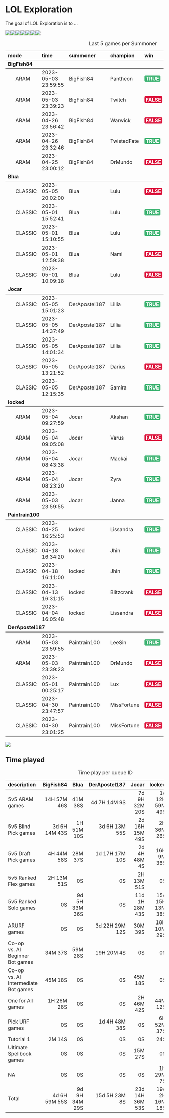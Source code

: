 
<!-- README.md is generated from README.Rmd. Please edit that file -->

# LOL Exploration

<!-- badges: start -->
<!-- badges: end -->

The goal of LOL Exploration is to …

![](README_files/figure-gfm/unnamed-chunk-2-1.png)<!-- -->![](README_files/figure-gfm/unnamed-chunk-2-2.png)<!-- -->![](README_files/figure-gfm/unnamed-chunk-2-3.png)<!-- -->![](README_files/figure-gfm/unnamed-chunk-2-4.png)<!-- -->![](README_files/figure-gfm/unnamed-chunk-2-5.png)<!-- -->![](README_files/figure-gfm/unnamed-chunk-2-6.png)<!-- -->![](README_files/figure-gfm/unnamed-chunk-2-7.png)<!-- -->
<table>
<caption>
Last 5 games per Summoner
</caption>
<thead>
<tr>
<th style="text-align:left;">
mode
</th>
<th style="text-align:left;">
time
</th>
<th style="text-align:left;">
summoner
</th>
<th style="text-align:left;">
champion
</th>
<th style="text-align:left;">
win
</th>
<th style="text-align:right;">
kills
</th>
<th style="text-align:right;">
assists
</th>
<th style="text-align:right;">
deaths
</th>
<th style="text-align:right;">
kda
</th>
</tr>
</thead>
<tbody>
<tr grouplength="5">
<td colspan="9" style="border-bottom: 1px solid;">
<strong>BigFish84</strong>
</td>
</tr>
<tr>
<td style="text-align:left;padding-left: 2em;" indentlevel="1">
ARAM
</td>
<td style="text-align:left;">
2023-05-03 23:59:55
</td>
<td style="text-align:left;">
BigFish84
</td>
<td style="text-align:left;">
Pantheon
</td>
<td style="text-align:left;">
<span
style=" font-weight: bold;    color: white !important;border-radius: 4px; padding-right: 4px; padding-left: 4px; background-color: #3CB371 !important;">TRUE</span>
</td>
<td style="text-align:right;">
12
</td>
<td style="text-align:right;">
23
</td>
<td style="text-align:right;">
9
</td>
<td style="text-align:right;">
3.9
</td>
</tr>
<tr>
<td style="text-align:left;padding-left: 2em;" indentlevel="1">
ARAM
</td>
<td style="text-align:left;">
2023-05-03 23:39:23
</td>
<td style="text-align:left;">
BigFish84
</td>
<td style="text-align:left;">
Twitch
</td>
<td style="text-align:left;">
<span
style=" font-weight: bold;    color: white !important;border-radius: 4px; padding-right: 4px; padding-left: 4px; background-color: #DC143C !important;">FALSE</span>
</td>
<td style="text-align:right;">
6
</td>
<td style="text-align:right;">
16
</td>
<td style="text-align:right;">
10
</td>
<td style="text-align:right;">
2.2
</td>
</tr>
<tr>
<td style="text-align:left;padding-left: 2em;" indentlevel="1">
ARAM
</td>
<td style="text-align:left;">
2023-04-26 23:56:42
</td>
<td style="text-align:left;">
BigFish84
</td>
<td style="text-align:left;">
Warwick
</td>
<td style="text-align:left;">
<span
style=" font-weight: bold;    color: white !important;border-radius: 4px; padding-right: 4px; padding-left: 4px; background-color: #DC143C !important;">FALSE</span>
</td>
<td style="text-align:right;">
6
</td>
<td style="text-align:right;">
13
</td>
<td style="text-align:right;">
11
</td>
<td style="text-align:right;">
1.7
</td>
</tr>
<tr>
<td style="text-align:left;padding-left: 2em;" indentlevel="1">
ARAM
</td>
<td style="text-align:left;">
2023-04-26 23:32:46
</td>
<td style="text-align:left;">
BigFish84
</td>
<td style="text-align:left;">
TwistedFate
</td>
<td style="text-align:left;">
<span
style=" font-weight: bold;    color: white !important;border-radius: 4px; padding-right: 4px; padding-left: 4px; background-color: #3CB371 !important;">TRUE</span>
</td>
<td style="text-align:right;">
3
</td>
<td style="text-align:right;">
10
</td>
<td style="text-align:right;">
10
</td>
<td style="text-align:right;">
1.3
</td>
</tr>
<tr>
<td style="text-align:left;padding-left: 2em;" indentlevel="1">
ARAM
</td>
<td style="text-align:left;">
2023-04-25 23:00:12
</td>
<td style="text-align:left;">
BigFish84
</td>
<td style="text-align:left;">
DrMundo
</td>
<td style="text-align:left;">
<span
style=" font-weight: bold;    color: white !important;border-radius: 4px; padding-right: 4px; padding-left: 4px; background-color: #DC143C !important;">FALSE</span>
</td>
<td style="text-align:right;">
4
</td>
<td style="text-align:right;">
9
</td>
<td style="text-align:right;">
10
</td>
<td style="text-align:right;">
1.3
</td>
</tr>
<tr grouplength="5">
<td colspan="9" style="border-bottom: 1px solid;">
<strong>Blua</strong>
</td>
</tr>
<tr>
<td style="text-align:left;padding-left: 2em;" indentlevel="1">
CLASSIC
</td>
<td style="text-align:left;">
2023-05-05 20:02:00
</td>
<td style="text-align:left;">
Blua
</td>
<td style="text-align:left;">
Lulu
</td>
<td style="text-align:left;">
<span
style=" font-weight: bold;    color: white !important;border-radius: 4px; padding-right: 4px; padding-left: 4px; background-color: #DC143C !important;">FALSE</span>
</td>
<td style="text-align:right;">
1
</td>
<td style="text-align:right;">
4
</td>
<td style="text-align:right;">
8
</td>
<td style="text-align:right;">
0.6
</td>
</tr>
<tr>
<td style="text-align:left;padding-left: 2em;" indentlevel="1">
CLASSIC
</td>
<td style="text-align:left;">
2023-05-01 15:52:41
</td>
<td style="text-align:left;">
Blua
</td>
<td style="text-align:left;">
Lulu
</td>
<td style="text-align:left;">
<span
style=" font-weight: bold;    color: white !important;border-radius: 4px; padding-right: 4px; padding-left: 4px; background-color: #3CB371 !important;">TRUE</span>
</td>
<td style="text-align:right;">
3
</td>
<td style="text-align:right;">
32
</td>
<td style="text-align:right;">
6
</td>
<td style="text-align:right;">
5.8
</td>
</tr>
<tr>
<td style="text-align:left;padding-left: 2em;" indentlevel="1">
CLASSIC
</td>
<td style="text-align:left;">
2023-05-01 15:10:55
</td>
<td style="text-align:left;">
Blua
</td>
<td style="text-align:left;">
Lulu
</td>
<td style="text-align:left;">
<span
style=" font-weight: bold;    color: white !important;border-radius: 4px; padding-right: 4px; padding-left: 4px; background-color: #3CB371 !important;">TRUE</span>
</td>
<td style="text-align:right;">
1
</td>
<td style="text-align:right;">
12
</td>
<td style="text-align:right;">
4
</td>
<td style="text-align:right;">
3.2
</td>
</tr>
<tr>
<td style="text-align:left;padding-left: 2em;" indentlevel="1">
CLASSIC
</td>
<td style="text-align:left;">
2023-05-01 12:59:38
</td>
<td style="text-align:left;">
Blua
</td>
<td style="text-align:left;">
Nami
</td>
<td style="text-align:left;">
<span
style=" font-weight: bold;    color: white !important;border-radius: 4px; padding-right: 4px; padding-left: 4px; background-color: #DC143C !important;">FALSE</span>
</td>
<td style="text-align:right;">
4
</td>
<td style="text-align:right;">
19
</td>
<td style="text-align:right;">
5
</td>
<td style="text-align:right;">
4.6
</td>
</tr>
<tr>
<td style="text-align:left;padding-left: 2em;" indentlevel="1">
CLASSIC
</td>
<td style="text-align:left;">
2023-05-01 10:09:18
</td>
<td style="text-align:left;">
Blua
</td>
<td style="text-align:left;">
Lulu
</td>
<td style="text-align:left;">
<span
style=" font-weight: bold;    color: white !important;border-radius: 4px; padding-right: 4px; padding-left: 4px; background-color: #DC143C !important;">FALSE</span>
</td>
<td style="text-align:right;">
1
</td>
<td style="text-align:right;">
22
</td>
<td style="text-align:right;">
7
</td>
<td style="text-align:right;">
3.3
</td>
</tr>
<tr grouplength="5">
<td colspan="9" style="border-bottom: 1px solid;">
<strong>Jocar</strong>
</td>
</tr>
<tr>
<td style="text-align:left;padding-left: 2em;" indentlevel="1">
CLASSIC
</td>
<td style="text-align:left;">
2023-05-05 15:01:23
</td>
<td style="text-align:left;">
DerApostel187
</td>
<td style="text-align:left;">
Lillia
</td>
<td style="text-align:left;">
<span
style=" font-weight: bold;    color: white !important;border-radius: 4px; padding-right: 4px; padding-left: 4px; background-color: #3CB371 !important;">TRUE</span>
</td>
<td style="text-align:right;">
4
</td>
<td style="text-align:right;">
0
</td>
<td style="text-align:right;">
5
</td>
<td style="text-align:right;">
0.8
</td>
</tr>
<tr>
<td style="text-align:left;padding-left: 2em;" indentlevel="1">
CLASSIC
</td>
<td style="text-align:left;">
2023-05-05 14:37:49
</td>
<td style="text-align:left;">
DerApostel187
</td>
<td style="text-align:left;">
Lillia
</td>
<td style="text-align:left;">
<span
style=" font-weight: bold;    color: white !important;border-radius: 4px; padding-right: 4px; padding-left: 4px; background-color: #3CB371 !important;">TRUE</span>
</td>
<td style="text-align:right;">
9
</td>
<td style="text-align:right;">
2
</td>
<td style="text-align:right;">
2
</td>
<td style="text-align:right;">
5.5
</td>
</tr>
<tr>
<td style="text-align:left;padding-left: 2em;" indentlevel="1">
CLASSIC
</td>
<td style="text-align:left;">
2023-05-05 14:01:34
</td>
<td style="text-align:left;">
DerApostel187
</td>
<td style="text-align:left;">
Lillia
</td>
<td style="text-align:left;">
<span
style=" font-weight: bold;    color: white !important;border-radius: 4px; padding-right: 4px; padding-left: 4px; background-color: #3CB371 !important;">TRUE</span>
</td>
<td style="text-align:right;">
14
</td>
<td style="text-align:right;">
4
</td>
<td style="text-align:right;">
8
</td>
<td style="text-align:right;">
2.2
</td>
</tr>
<tr>
<td style="text-align:left;padding-left: 2em;" indentlevel="1">
CLASSIC
</td>
<td style="text-align:left;">
2023-05-05 13:21:52
</td>
<td style="text-align:left;">
DerApostel187
</td>
<td style="text-align:left;">
Darius
</td>
<td style="text-align:left;">
<span
style=" font-weight: bold;    color: white !important;border-radius: 4px; padding-right: 4px; padding-left: 4px; background-color: #DC143C !important;">FALSE</span>
</td>
<td style="text-align:right;">
9
</td>
<td style="text-align:right;">
2
</td>
<td style="text-align:right;">
11
</td>
<td style="text-align:right;">
1.0
</td>
</tr>
<tr>
<td style="text-align:left;padding-left: 2em;" indentlevel="1">
CLASSIC
</td>
<td style="text-align:left;">
2023-05-05 12:15:35
</td>
<td style="text-align:left;">
DerApostel187
</td>
<td style="text-align:left;">
Samira
</td>
<td style="text-align:left;">
<span
style=" font-weight: bold;    color: white !important;border-radius: 4px; padding-right: 4px; padding-left: 4px; background-color: #3CB371 !important;">TRUE</span>
</td>
<td style="text-align:right;">
12
</td>
<td style="text-align:right;">
0
</td>
<td style="text-align:right;">
1
</td>
<td style="text-align:right;">
12.0
</td>
</tr>
<tr grouplength="5">
<td colspan="9" style="border-bottom: 1px solid;">
<strong>locked</strong>
</td>
</tr>
<tr>
<td style="text-align:left;padding-left: 2em;" indentlevel="1">
ARAM
</td>
<td style="text-align:left;">
2023-05-04 09:27:59
</td>
<td style="text-align:left;">
Jocar
</td>
<td style="text-align:left;">
Akshan
</td>
<td style="text-align:left;">
<span
style=" font-weight: bold;    color: white !important;border-radius: 4px; padding-right: 4px; padding-left: 4px; background-color: #3CB371 !important;">TRUE</span>
</td>
<td style="text-align:right;">
7
</td>
<td style="text-align:right;">
17
</td>
<td style="text-align:right;">
8
</td>
<td style="text-align:right;">
3.0
</td>
</tr>
<tr>
<td style="text-align:left;padding-left: 2em;" indentlevel="1">
ARAM
</td>
<td style="text-align:left;">
2023-05-04 09:05:08
</td>
<td style="text-align:left;">
Jocar
</td>
<td style="text-align:left;">
Varus
</td>
<td style="text-align:left;">
<span
style=" font-weight: bold;    color: white !important;border-radius: 4px; padding-right: 4px; padding-left: 4px; background-color: #DC143C !important;">FALSE</span>
</td>
<td style="text-align:right;">
15
</td>
<td style="text-align:right;">
14
</td>
<td style="text-align:right;">
7
</td>
<td style="text-align:right;">
4.1
</td>
</tr>
<tr>
<td style="text-align:left;padding-left: 2em;" indentlevel="1">
ARAM
</td>
<td style="text-align:left;">
2023-05-04 08:43:38
</td>
<td style="text-align:left;">
Jocar
</td>
<td style="text-align:left;">
Maokai
</td>
<td style="text-align:left;">
<span
style=" font-weight: bold;    color: white !important;border-radius: 4px; padding-right: 4px; padding-left: 4px; background-color: #3CB371 !important;">TRUE</span>
</td>
<td style="text-align:right;">
6
</td>
<td style="text-align:right;">
35
</td>
<td style="text-align:right;">
9
</td>
<td style="text-align:right;">
4.6
</td>
</tr>
<tr>
<td style="text-align:left;padding-left: 2em;" indentlevel="1">
ARAM
</td>
<td style="text-align:left;">
2023-05-04 08:23:20
</td>
<td style="text-align:left;">
Jocar
</td>
<td style="text-align:left;">
Zyra
</td>
<td style="text-align:left;">
<span
style=" font-weight: bold;    color: white !important;border-radius: 4px; padding-right: 4px; padding-left: 4px; background-color: #3CB371 !important;">TRUE</span>
</td>
<td style="text-align:right;">
5
</td>
<td style="text-align:right;">
23
</td>
<td style="text-align:right;">
6
</td>
<td style="text-align:right;">
4.7
</td>
</tr>
<tr>
<td style="text-align:left;padding-left: 2em;" indentlevel="1">
ARAM
</td>
<td style="text-align:left;">
2023-05-03 23:59:55
</td>
<td style="text-align:left;">
Jocar
</td>
<td style="text-align:left;">
Janna
</td>
<td style="text-align:left;">
<span
style=" font-weight: bold;    color: white !important;border-radius: 4px; padding-right: 4px; padding-left: 4px; background-color: #3CB371 !important;">TRUE</span>
</td>
<td style="text-align:right;">
7
</td>
<td style="text-align:right;">
42
</td>
<td style="text-align:right;">
10
</td>
<td style="text-align:right;">
4.9
</td>
</tr>
<tr grouplength="5">
<td colspan="9" style="border-bottom: 1px solid;">
<strong>Paintrain100</strong>
</td>
</tr>
<tr>
<td style="text-align:left;padding-left: 2em;" indentlevel="1">
CLASSIC
</td>
<td style="text-align:left;">
2023-04-25 16:25:53
</td>
<td style="text-align:left;">
locked
</td>
<td style="text-align:left;">
Lissandra
</td>
<td style="text-align:left;">
<span
style=" font-weight: bold;    color: white !important;border-radius: 4px; padding-right: 4px; padding-left: 4px; background-color: #3CB371 !important;">TRUE</span>
</td>
<td style="text-align:right;">
8
</td>
<td style="text-align:right;">
13
</td>
<td style="text-align:right;">
6
</td>
<td style="text-align:right;">
3.5
</td>
</tr>
<tr>
<td style="text-align:left;padding-left: 2em;" indentlevel="1">
CLASSIC
</td>
<td style="text-align:left;">
2023-04-18 16:34:20
</td>
<td style="text-align:left;">
locked
</td>
<td style="text-align:left;">
Jhin
</td>
<td style="text-align:left;">
<span
style=" font-weight: bold;    color: white !important;border-radius: 4px; padding-right: 4px; padding-left: 4px; background-color: #3CB371 !important;">TRUE</span>
</td>
<td style="text-align:right;">
3
</td>
<td style="text-align:right;">
5
</td>
<td style="text-align:right;">
1
</td>
<td style="text-align:right;">
8.0
</td>
</tr>
<tr>
<td style="text-align:left;padding-left: 2em;" indentlevel="1">
CLASSIC
</td>
<td style="text-align:left;">
2023-04-18 16:11:00
</td>
<td style="text-align:left;">
locked
</td>
<td style="text-align:left;">
Jhin
</td>
<td style="text-align:left;">
<span
style=" font-weight: bold;    color: white !important;border-radius: 4px; padding-right: 4px; padding-left: 4px; background-color: #3CB371 !important;">TRUE</span>
</td>
<td style="text-align:right;">
8
</td>
<td style="text-align:right;">
0
</td>
<td style="text-align:right;">
0
</td>
<td style="text-align:right;">
8.0
</td>
</tr>
<tr>
<td style="text-align:left;padding-left: 2em;" indentlevel="1">
CLASSIC
</td>
<td style="text-align:left;">
2023-04-13 16:31:15
</td>
<td style="text-align:left;">
locked
</td>
<td style="text-align:left;">
Blitzcrank
</td>
<td style="text-align:left;">
<span
style=" font-weight: bold;    color: white !important;border-radius: 4px; padding-right: 4px; padding-left: 4px; background-color: #DC143C !important;">FALSE</span>
</td>
<td style="text-align:right;">
2
</td>
<td style="text-align:right;">
5
</td>
<td style="text-align:right;">
7
</td>
<td style="text-align:right;">
1.0
</td>
</tr>
<tr>
<td style="text-align:left;padding-left: 2em;" indentlevel="1">
CLASSIC
</td>
<td style="text-align:left;">
2023-04-04 16:05:48
</td>
<td style="text-align:left;">
locked
</td>
<td style="text-align:left;">
Lissandra
</td>
<td style="text-align:left;">
<span
style=" font-weight: bold;    color: white !important;border-radius: 4px; padding-right: 4px; padding-left: 4px; background-color: #DC143C !important;">FALSE</span>
</td>
<td style="text-align:right;">
12
</td>
<td style="text-align:right;">
12
</td>
<td style="text-align:right;">
5
</td>
<td style="text-align:right;">
4.8
</td>
</tr>
<tr grouplength="5">
<td colspan="9" style="border-bottom: 1px solid;">
<strong>DerApostel187</strong>
</td>
</tr>
<tr>
<td style="text-align:left;padding-left: 2em;" indentlevel="1">
ARAM
</td>
<td style="text-align:left;">
2023-05-03 23:59:55
</td>
<td style="text-align:left;">
Paintrain100
</td>
<td style="text-align:left;">
LeeSin
</td>
<td style="text-align:left;">
<span
style=" font-weight: bold;    color: white !important;border-radius: 4px; padding-right: 4px; padding-left: 4px; background-color: #3CB371 !important;">TRUE</span>
</td>
<td style="text-align:right;">
12
</td>
<td style="text-align:right;">
41
</td>
<td style="text-align:right;">
14
</td>
<td style="text-align:right;">
3.8
</td>
</tr>
<tr>
<td style="text-align:left;padding-left: 2em;" indentlevel="1">
ARAM
</td>
<td style="text-align:left;">
2023-05-03 23:39:23
</td>
<td style="text-align:left;">
Paintrain100
</td>
<td style="text-align:left;">
DrMundo
</td>
<td style="text-align:left;">
<span
style=" font-weight: bold;    color: white !important;border-radius: 4px; padding-right: 4px; padding-left: 4px; background-color: #DC143C !important;">FALSE</span>
</td>
<td style="text-align:right;">
8
</td>
<td style="text-align:right;">
15
</td>
<td style="text-align:right;">
6
</td>
<td style="text-align:right;">
3.8
</td>
</tr>
<tr>
<td style="text-align:left;padding-left: 2em;" indentlevel="1">
CLASSIC
</td>
<td style="text-align:left;">
2023-05-01 00:25:17
</td>
<td style="text-align:left;">
Paintrain100
</td>
<td style="text-align:left;">
Lux
</td>
<td style="text-align:left;">
<span
style=" font-weight: bold;    color: white !important;border-radius: 4px; padding-right: 4px; padding-left: 4px; background-color: #DC143C !important;">FALSE</span>
</td>
<td style="text-align:right;">
0
</td>
<td style="text-align:right;">
0
</td>
<td style="text-align:right;">
0
</td>
<td style="text-align:right;">
0.0
</td>
</tr>
<tr>
<td style="text-align:left;padding-left: 2em;" indentlevel="1">
CLASSIC
</td>
<td style="text-align:left;">
2023-04-30 23:47:57
</td>
<td style="text-align:left;">
Paintrain100
</td>
<td style="text-align:left;">
MissFortune
</td>
<td style="text-align:left;">
<span
style=" font-weight: bold;    color: white !important;border-radius: 4px; padding-right: 4px; padding-left: 4px; background-color: #DC143C !important;">FALSE</span>
</td>
<td style="text-align:right;">
2
</td>
<td style="text-align:right;">
7
</td>
<td style="text-align:right;">
10
</td>
<td style="text-align:right;">
0.9
</td>
</tr>
<tr>
<td style="text-align:left;padding-left: 2em;" indentlevel="1">
CLASSIC
</td>
<td style="text-align:left;">
2023-04-30 23:01:25
</td>
<td style="text-align:left;">
Paintrain100
</td>
<td style="text-align:left;">
MissFortune
</td>
<td style="text-align:left;">
<span
style=" font-weight: bold;    color: white !important;border-radius: 4px; padding-right: 4px; padding-left: 4px; background-color: #DC143C !important;">FALSE</span>
</td>
<td style="text-align:right;">
7
</td>
<td style="text-align:right;">
13
</td>
<td style="text-align:right;">
12
</td>
<td style="text-align:right;">
1.7
</td>
</tr>
</tbody>
</table>

![](README_files/figure-gfm/unnamed-chunk-2-8.png)<!-- -->

## Time played

<table>
<caption>
Time play per queue ID
</caption>
<thead>
<tr>
<th style="text-align:left;">
description
</th>
<th style="text-align:right;">
BigFish84
</th>
<th style="text-align:right;">
Blua
</th>
<th style="text-align:right;">
DerApostel187
</th>
<th style="text-align:right;">
Jocar
</th>
<th style="text-align:right;">
locked
</th>
<th style="text-align:right;">
Paintrain100
</th>
</tr>
</thead>
<tbody>
<tr>
<td style="text-align:left;">
5v5 ARAM games
</td>
<td style="text-align:right;">
14H 57M 46S
</td>
<td style="text-align:right;">
41M 38S
</td>
<td style="text-align:right;">
4d 7H 14M 9S
</td>
<td style="text-align:right;">
7d 9H 32M 20S
</td>
<td style="text-align:right;">
1d 12H 59M 49S
</td>
<td style="text-align:right;">
1d 9H 23M 2S
</td>
</tr>
<tr>
<td style="text-align:left;">
5v5 Blind Pick games
</td>
<td style="text-align:right;">
3d 6H 14M 43S
</td>
<td style="text-align:right;">
1H 51M 10S
</td>
<td style="text-align:right;">
3d 6H 13M 55S
</td>
<td style="text-align:right;">
2d 16H 15M 49S
</td>
<td style="text-align:right;">
2H 36M 26S
</td>
<td style="text-align:right;">
2d 22H 6M 26S
</td>
</tr>
<tr>
<td style="text-align:left;">
5v5 Draft Pick games
</td>
<td style="text-align:right;">
4H 44M 58S
</td>
<td style="text-align:right;">
28M 37S
</td>
<td style="text-align:right;">
1d 17H 17M 10S
</td>
<td style="text-align:right;">
2d 4H 48M 4S
</td>
<td style="text-align:right;">
16H 9M 36S
</td>
<td style="text-align:right;">
5H 8M 9S
</td>
</tr>
<tr>
<td style="text-align:left;">
5v5 Ranked Flex games
</td>
<td style="text-align:right;">
2H 13M 51S
</td>
<td style="text-align:right;">
0S
</td>
<td style="text-align:right;">
0S
</td>
<td style="text-align:right;">
2H 13M 51S
</td>
<td style="text-align:right;">
0S
</td>
<td style="text-align:right;">
2H 13M 51S
</td>
</tr>
<tr>
<td style="text-align:left;">
5v5 Ranked Solo games
</td>
<td style="text-align:right;">
0S
</td>
<td style="text-align:right;">
9d 5H 33M 36S
</td>
<td style="text-align:right;">
0S
</td>
<td style="text-align:right;">
11d 1H 28M 43S
</td>
<td style="text-align:right;">
15d 15H 13M 38S
</td>
<td style="text-align:right;">
12H 41M 28S
</td>
</tr>
<tr>
<td style="text-align:left;">
ARURF games
</td>
<td style="text-align:right;">
0S
</td>
<td style="text-align:right;">
0S
</td>
<td style="text-align:right;">
3d 22H 29M 12S
</td>
<td style="text-align:right;">
30M 39S
</td>
<td style="text-align:right;">
18H 10M 29S
</td>
<td style="text-align:right;">
0S
</td>
</tr>
<tr>
<td style="text-align:left;">
Co-op vs. AI Beginner Bot games
</td>
<td style="text-align:right;">
34M 37S
</td>
<td style="text-align:right;">
59M 28S
</td>
<td style="text-align:right;">
19H 20M 4S
</td>
<td style="text-align:right;">
0S
</td>
<td style="text-align:right;">
0S
</td>
<td style="text-align:right;">
0S
</td>
</tr>
<tr>
<td style="text-align:left;">
Co-op vs. AI Intermediate Bot games
</td>
<td style="text-align:right;">
45M 18S
</td>
<td style="text-align:right;">
0S
</td>
<td style="text-align:right;">
0S
</td>
<td style="text-align:right;">
45M 18S
</td>
<td style="text-align:right;">
0S
</td>
<td style="text-align:right;">
45M 18S
</td>
</tr>
<tr>
<td style="text-align:left;">
One for All games
</td>
<td style="text-align:right;">
1H 26M 28S
</td>
<td style="text-align:right;">
0S
</td>
<td style="text-align:right;">
0S
</td>
<td style="text-align:right;">
2H 46M 42S
</td>
<td style="text-align:right;">
44M 12S
</td>
<td style="text-align:right;">
43M 33S
</td>
</tr>
<tr>
<td style="text-align:left;">
Pick URF games
</td>
<td style="text-align:right;">
0S
</td>
<td style="text-align:right;">
0S
</td>
<td style="text-align:right;">
1d 4H 48M 38S
</td>
<td style="text-align:right;">
0S
</td>
<td style="text-align:right;">
6H 52M 37S
</td>
<td style="text-align:right;">
0S
</td>
</tr>
<tr>
<td style="text-align:left;">
Tutorial 1
</td>
<td style="text-align:right;">
2M 14S
</td>
<td style="text-align:right;">
0S
</td>
<td style="text-align:right;">
0S
</td>
<td style="text-align:right;">
0S
</td>
<td style="text-align:right;">
24S
</td>
<td style="text-align:right;">
0S
</td>
</tr>
<tr>
<td style="text-align:left;">
Ultimate Spellbook games
</td>
<td style="text-align:right;">
0S
</td>
<td style="text-align:right;">
0S
</td>
<td style="text-align:right;">
0S
</td>
<td style="text-align:right;">
15M 27S
</td>
<td style="text-align:right;">
0S
</td>
<td style="text-align:right;">
0S
</td>
</tr>
<tr>
<td style="text-align:left;">
NA
</td>
<td style="text-align:right;">
0S
</td>
<td style="text-align:right;">
0S
</td>
<td style="text-align:right;">
0S
</td>
<td style="text-align:right;">
0S
</td>
<td style="text-align:right;">
1H 29M 7S
</td>
<td style="text-align:right;">
45M 38S
</td>
</tr>
<tr>
<td style="text-align:left;">
Total
</td>
<td style="text-align:right;">
4d 6H 59M 55S
</td>
<td style="text-align:right;">
9d 9H 34M 29S
</td>
<td style="text-align:right;">
15d 5H 23M 8S
</td>
<td style="text-align:right;">
23d 14H 36M 53S
</td>
<td style="text-align:right;">
19d 2H 16M 18S
</td>
<td style="text-align:right;">
5d 5H 47M 25S
</td>
</tr>
</tbody>
</table>
